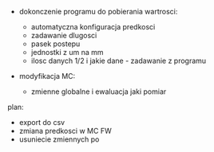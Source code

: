 - dokonczenie programu do pobierania wartrosci:
	- automatyczna konfiguracja predkosci
	- zadawanie dlugosci
	- pasek postepu
	- jednostki z um  na mm
	- ilosc danych 1/2 i jakie dane  - zadawanie z programu

- modyfikacja MC:
	- zmienne globalne i ewaluacja jaki pomiar


plan:
- export do csv
- zmiana predkosci w MC FW
- usuniecie zmiennych po 